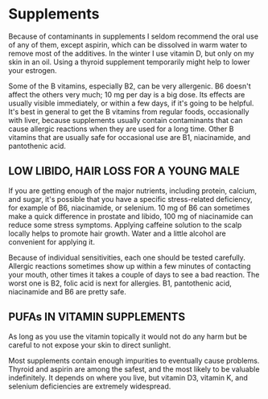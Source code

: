 # Supplements

Because of contaminants in supplements I seldom recommend the oral use of any of them, except aspirin, which can be dissolved in warm water to remove most of the additives. In the winter I use vitamin D, but only on my skin in an oil. Using a thyroid supplement temporarily might help to lower your estrogen.

Some of the B vitamins, especially B2, can be very allergenic. B6 doesn't affect the others very much; 10 mg per day is a big dose.
Its effects are usually visible immediately, or within a few days, if it's going to be helpful. It's best in general to get the B vitamins from regular foods, occasionally with liver, because supplements usually contain contaminants that can cause allergic reactions when they are used for a long time. Other B vitamins that are usually safe for occasional use are B1, niacinamide, and pantothenic acid.

## LOW LIBIDO, HAIR LOSS FOR A YOUNG MALE
If you are getting enough of the major nutrients, including protein, calcium, and sugar, it's possible that you have a specific stress-related deficiency, for example of B6, niacinamide, or selenium. 10 mg of B6 can sometimes make a quick difference in prostate and libido, 100 mg of niacinamide can reduce some stress symptoms. Applying caffeine solution to the scalp locally helps to promote hair growth. Water and a little alcohol are convenient for applying it.

Because of individual sensitivities, each one should be tested carefully. Allergic reactions sometimes show up within a few minutes of contacting your mouth, other times it takes a couple of days to see a bad reaction. The worst one is B2, folic acid is next for allergies. B1, pantothenic acid, niacinamide and B6 are pretty safe.

## PUFAs IN VITAMIN SUPPLEMENTS
As long as you use the vitamin topically it would not do any harm but be careful to not expose your skin to direct sunlight.

Most supplements contain enough impurities to eventually cause problems. Thyroid and aspirin are among the safest, and the most likely to be valuable indefinitely. It depends on where you live, but vitamin D3, vitamin K, and selenium deficiencies are extremely widespread.

